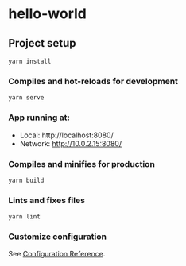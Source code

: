 # hello-world

## Project setup
```
yarn install
```

### Compiles and hot-reloads for development
```
yarn serve
```
###  App running at:

  - Local:   http://localhost:8080/ 
  - Network: http://10.0.2.15:8080/

### Compiles and minifies for production
```
yarn build
```

### Lints and fixes files
```
yarn lint
```

### Customize configuration
See [Configuration Reference](https://cli.vuejs.org/config/).
